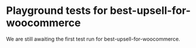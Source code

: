 # Playground tests for best-upsell-for-woocommerce
We are still awaiting the first test run for best-upsell-for-woocommerce.
